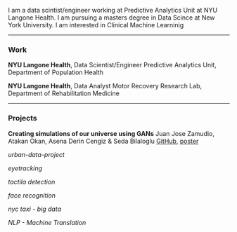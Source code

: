 I am a data scintist/engineer working at Predictive Analytics Unit at NYU Langone Health. I am pursuing a masters degree in Data Scince at New York University. I am interested in Clinical Machine Learninig

____________________________________________________________________________________________________________________________

### Work

**NYU Langone Health**, Data Scientist/Engineer 
Predictive Analytics Unit, Department of Population Health

**NYU Langone Health**, Data Analyst
Motor Recovery Research Lab, Department of Rehabilitation Medicine

____________________________________________________________________________________________________________________________

### Projects

**Creating simulations of our universe using GANs**
Juan Jose Zamudio, Atakan Okan, Asena Derin Cengiz & Seda Bilaloglu
[GitHub](https://github.com/sedab/HydroGAN),
[poster](https://github.com/sedab/HydroGAN/blob/master/HydroGAN-poster.pdf)

*urban-data-project*

*eyetracking*

*tactila detection*

*face recognition*


*nyc taxi - big data*

*NLP - Machine Translation*




